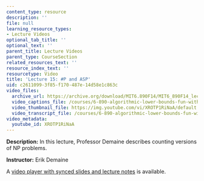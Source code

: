 ```yaml
---
content_type: resource
description: ''
file: null
learning_resource_types:
- Lecture Videos
optional_tab_title: ''
optional_text: ''
parent_title: Lecture Videos
parent_type: CourseSection
related_resources_text: ''
resource_index_text: ''
resourcetype: Video
title: 'Lecture 15: #P and ASP'
uid: c2611099-3f85-f170-487e-14d58e1c863c
video_files:
  archive_url: https://archive.org/download/MIT6.890F14/MIT6_890F14_lec15_300k.mp4
  video_captions_file: /courses/6-890-algorithmic-lower-bounds-fun-with-hardness-proofs-fall-2014/c5c8daa42f795c84b317693d35f54962_XROTP1RiNaA.vtt
  video_thumbnail_file: https://img.youtube.com/vi/XROTP1RiNaA/default.jpg
  video_transcript_file: /courses/6-890-algorithmic-lower-bounds-fun-with-hardness-proofs-fall-2014/6ca020c9a2e8c271bc33a93d1d0a1e73_XROTP1RiNaA.pdf
video_metadata:
  youtube_id: XROTP1RiNaA
---
```


**Description:** In this lecture, Professor Demaine describes counting versions of NP problems.

**Instructor:** Erik Demaine

A [video player with synced slides and lecture notes](http://courses.csail.mit.edu/6.890/fall14/lectures/L15.html) is available.